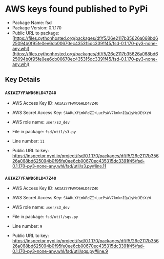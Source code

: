 # AWS keys found published to PyPi

* Package Name: fsd
* Package Version: 0.1.170
* Public URL to package: [https://files.pythonhosted.org/packages/df/f5/26e2117b35626a068bd625094b0f95fe0ee6cb00670ec435315dc3391f45/fsd-0.1.170-py3-none-any.whl](https://files.pythonhosted.org/packages/df/f5/26e2117b35626a068bd625094b0f95fe0ee6cb00670ec435315dc3391f45/fsd-0.1.170-py3-none-any.whl)

## Key Details

### `AKIAZ7YFAWD6HLD47Z4O`

* AWS Access Key ID: `AKIAZ7YFAWD6HLD47Z4O`
* AWS Secret Access Key: `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` 
* AWS role name: `user/s3_dev`
* File in package: `fsd/util/s3.py`
* Line number: `11`

* Public URL to key: https://inspector.pypi.io/project/fsd/0.1.170/packages/df/f5/26e2117b35626a068bd625094b0f95fe0ee6cb00670ec435315dc3391f45/fsd-0.1.170-py3-none-any.whl/fsd/util/s3.py#line.11



### `AKIAZ7YFAWD6HLD47Z4O`

* AWS Access Key ID: `AKIAZ7YFAWD6HLD47Z4O`
* AWS Secret Access Key: `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` 
* AWS role name: `user/s3_dev`
* File in package: `fsd/util/sqs.py`
* Line number: `9`

* Public URL to key: https://inspector.pypi.io/project/fsd/0.1.170/packages/df/f5/26e2117b35626a068bd625094b0f95fe0ee6cb00670ec435315dc3391f45/fsd-0.1.170-py3-none-any.whl/fsd/util/sqs.py#line.9


